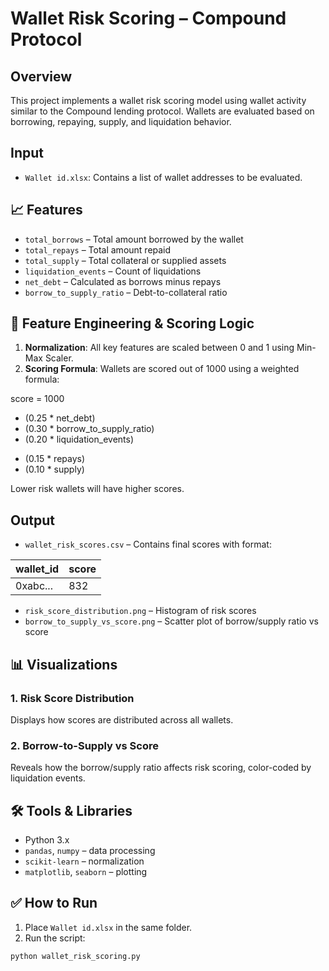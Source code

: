 # Wallet Risk Scoring – Compound Protocol 

## Overview

This project implements a wallet risk scoring model using wallet activity similar to the Compound lending protocol. Wallets are evaluated based on borrowing, repaying, supply, and liquidation behavior.


## Input

- `Wallet id.xlsx`: Contains a list of wallet addresses to be evaluated.


## 📈 Features

- `total_borrows` – Total amount borrowed by the wallet  
- `total_repays` – Total amount repaid  
- `total_supply` – Total collateral or supplied assets  
- `liquidation_events` – Count of liquidations  
- `net_debt` – Calculated as borrows minus repays  
- `borrow_to_supply_ratio` – Debt-to-collateral ratio  


## 🧠 Feature Engineering & Scoring Logic

1. **Normalization**: All key features are scaled between 0 and 1 using Min-Max Scaler.  
2. **Scoring Formula**: Wallets are scored out of 1000 using a weighted formula:

score = 1000
- (0.25 * net_debt)
- (0.30 * borrow_to_supply_ratio)
- (0.20 * liquidation_events)
+ (0.15 * repays)
+ (0.10 * supply)


Lower risk wallets will have higher scores.

##  Output

- `wallet_risk_scores.csv` – Contains final scores with format:

| wallet_id | score |
|-----------|-------|
| 0xabc...  | 832   |

- `risk_score_distribution.png` – Histogram of risk scores  
- `borrow_to_supply_vs_score.png` – Scatter plot of borrow/supply ratio vs score  

## 📊 Visualizations

### 1. Risk Score Distribution  
Displays how scores are distributed across all wallets.

### 2. Borrow-to-Supply vs Score  
Reveals how the borrow/supply ratio affects risk scoring, color-coded by liquidation events.

## 🛠️ Tools & Libraries

- Python 3.x  
- `pandas`, `numpy` – data processing  
- `scikit-learn` – normalization  
- `matplotlib`, `seaborn` – plotting  

## ✅ How to Run

1. Place `Wallet id.xlsx` in the same folder.  
2. Run the script:

```bash
python wallet_risk_scoring.py
